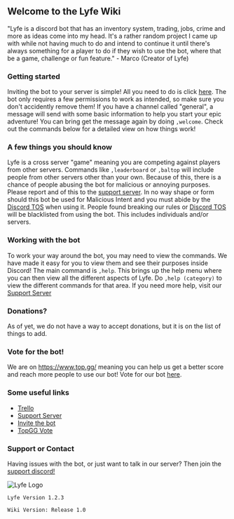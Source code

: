 ## Welcome to the Lyfe Wiki

"Lyfe is a discord bot that has an inventory system, trading, jobs, crime and more as ideas come into my head. It's a rather random project I came up with while not having much to do and intend to continue it until there's always something for a player to do if they wish to use the bot, where that be a game, challenge or fun feature." - Marco (Creator of Lyfe)

### Getting started
Inviting the bot to your server is simple! All you need to do is click [here](https://discord.com/api/oauth2/authorize?client_id=730874220078170122&permissions=519232&scope=bot). The bot only requires a few permissions to work as intended, so make sure you don't accidently remove them! 
If you have a channel called "general", a message will send with some basic information to help you start your epic adventure! You can bring get the message again by doing `,welcome`. Check out the commands below for a detailed view on how things work!

### A few things you should know
Lyfe is a cross server "game" meaning you are competing against players from other servers. Commands like `,leaderboard` or `,baltop` will include people from other servers other than your own. Because of this, there is a chance of people abusing the bot for malicious or annoying purposes. Please report and of this to the [support server](https://discord.gg/zAZ3vKJ). In no way shape or form should this bot be used for Malicious Intent and you must abide by the [Discord TOS](https://discord.com/terms) when using it. People found breaking our rules or [Discord TOS](https://discord.com/terms) will be blacklisted from using the bot. This includes individuals and/or servers.

### Working with the bot
To work your way around the bot, you may need to view the commands. We have made it easy for you to view them and see their purposes inside Discord! 
The main command is `,help`. This brings up the help menu where you can then view all the different aspects of Lyfe. Do `,help (category)` to view the different commands for that area. If you need more help, visit our [Support Server](https://discord.gg/zAZ3vKJ)

### Donations?
As of yet, we do not have a way to accept donations, but it is on the list of things to add. 

### Vote for the bot!
We are on https://www.top.gg/ meaning you can help us get a better score and reach more people to use our bot! Vote for our bot [here](https://top.gg/bot/730874220078170122/vote).

### Some useful links
* [Trello](https://trello.com/b/vY8Vx2PW/lyfe-bot)
* [Support Server](https://discord.gg/zAZ3vKJ)
* [Invite the bot](https://discord.com/api/oauth2/authorize?client_id=730874220078170122&permissions=519232&scope=bot)
* [TopGG Vote](https://top.gg/bot/730874220078170122/vote)

### Support or Contact

Having issues with the bot, or just want to talk in our server? Then join the [support discord!](https://discord.gg/zAZ3vKJ)

![Lyfe Logo](https://cdn.discordapp.com/avatars/730874220078170122/049bcf53fba266166c69b09e0f97dcab.webp?size=64)

`Lyfe Version 1.2.3` 

`Wiki Version: Release 1.0`
